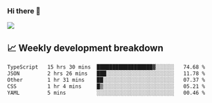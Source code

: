 ### Hi there 👋
<img align="center" src="https://github-readme-stats.vercel.app/api?username=Tumao727&show_icons=true&hide_title=true&theme=dracula" />


## 📈 Weekly development breakdown
<!--START_SECTION:waka-->

```txt
TypeScript   15 hrs 30 mins  ██████████████████▓░░░░░░   74.68 %
JSON         2 hrs 26 mins   ███░░░░░░░░░░░░░░░░░░░░░░   11.78 %
Other        1 hr 31 mins    ██░░░░░░░░░░░░░░░░░░░░░░░   07.37 %
CSS          1 hr 4 mins     █▒░░░░░░░░░░░░░░░░░░░░░░░   05.21 %
YAML         5 mins          ░░░░░░░░░░░░░░░░░░░░░░░░░   00.46 %
```

<!--END_SECTION:waka-->
